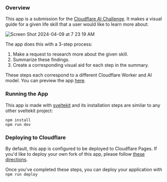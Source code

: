 ### Overview

This app is a submission for the [Cloudflare AI Challenge](https://dev.to/devteam/join-us-for-the-cloudflare-ai-challenge-3000-in-prizes-5f99). It makes a visual guide for a given life skill that a user would like to learn more about:


![Screen Shot 2024-04-09 at 7 23 19 AM](https://github.com/MrAlexLau/cloudflare-playground/assets/75554/0d67bb22-90a8-4288-b448-097560828e12)

The app does this with a 3-step process:
1. Make a request to research more about the given skill.
2. Summarize these findings.
3. Create a corresponding visual aid for each step in the summary.

These steps each correspond to a different Cloudflare Worker and AI model. You can preview the app [here](https://cloudflare-playground-bn1.pages.dev/
).


### Running the App
This app is made with [sveltekit](https://kit.svelte.dev/) and its installation steps are similar to any other sveltekit project:

```
npm install
npm run dev
```

### Deploying to Cloudflare
By default, this app is configured to be deployed to Cloudflare Pages. If you'd like to deploy your own fork of this app, please follow [these directions](https://developers.cloudflare.com/pages/framework-guides/deploy-a-svelte-site/).

Once you've completed these steps, you can deploy your application with `npm run deploy`

